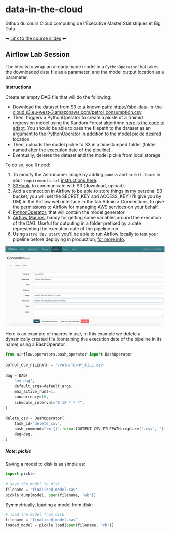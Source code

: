 # data-in-the-cloud
Github du cours Cloud computing de l'Executive Master Statistiques et Big Data

➡ [Link to the course slides](https://docs.google.com/presentation/d/1Jh7VVYhXqhnqWHTBiRq8HjPoHb2FSyqY__Hx1GRa5Og/edit?usp=sharing) ⬅

## Airflow Lab Session
The idea is to wrap an already made model in a `PythonOperator` that takes the downloaded data file as a parameter, and the model output location as a parameter.

**Instructions**

Create an empty DAG file that will do the following:

- Download the dataset from S3 to a known path: https://sbd-data-in-the-cloud.s3.eu-west-3.amazonaws.com/petrol_consumption.csv.
- Then, triggers a PythonOperator to create a pickle of a trained regression model using the Random Forest algorithm: [here is the code to adapt](https://github.com/faouzelfassi/data-in-the-cloud/blob/master/model.py). You should be able to pass the filepath to the dataset as an argument to the PythonOperator in addition to the model pickle desired location.
- Then, uploads the model pickle to S3 in a timestamped folder (folder named after the execution date of the pipeline).
- Eventually, deletes the dataset and the model pickle from local storage.


To do so, you'll need:
1. To modify the Astronomer image by adding `pandas` and `scikit-learn` in your `requirements.txt` [instructions here](https://www.astronomer.io/docs/cloud/stable/develop/customize-image/#add-python-and-os-level-packages).
1. [S3Hook](https://airflow.apache.org/docs/stable/_modules/airflow/hooks/S3_hook.html), to communicate with S3 (download, upload).
1. Add a connection in Airflow to be able to store things in my personal S3 bucket, you will set the SECRET_KEY and ACCESS_KEY (I'll give you by DM) in the Airflow web interface in the tab Admin > Connections, to give the permissions to Airflow for managing AWS services on your behalf.
1. [PythonOperator](https://airflow.apache.org/docs/stable/howto/operator/python.html), that will contain the model generator.
1. [Airflow Macros](https://airflow.apache.org/docs/stable/macros-ref.html#macros), handy for getting some variables around the execution of the DAG. Useful for outputing in a folder prefixed by a date representing the execution date of the pipeline run.
1. Using `astro dev start` you'll be able to run Airflow locally to test your pipeline before deploying in production, [for more info](https://www.astronomer.io/docs/cloud/stable/develop/cli-quickstart/#start-airflow-locally).

![Add the connection in Airflow UI](https://github.com/faouzelfassi/data-in-the-cloud/blob/master/doc/airflow_add_connection.png?raw=true)

Here is an example of macros in use, in this example we delete a dynamically created file (containing the execution date of the pipeline in its name) using a BashOperator. 

```python
from airflow.operators.bash_operator import BashOperator

OUTPUT_CSV_FILEPATH = '/PATH/TO/MY_FILE.csv'

dag = DAG(
    "my_dag",
    default_args=default_args,
    max_active_runs=1,
    concurrency=10,
    schedule_interval="0 12 * * *",
)

delete_csv = BashOperator(
    task_id="delete_csv",
    bash_command="rm {}".format(OUTPUT_CSV_FILEPATH.replace(".csv", "{{ ds }}.csv")),
    dag=dag,
)
```

##### Note: pickle
Saving a model to disk is as simple as:

```python
import pickle

# save the model to disk
filename = 'finalized_model.sav'
pickle.dump(model, open(filename, 'wb'))
```

Symmetrically, loading a model from disk:

```python
# load the model from disk
filename = 'finalized_model.sav'
loaded_model = pickle.load(open(filename, 'rb'))
```
